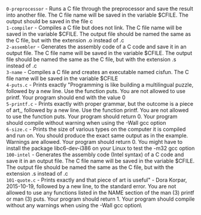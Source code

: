 `0-preprocessor` - Runs a C file through the preprocessor and save the result into another file. The C file name will be saved in the variable $CFILE. The output should be saved in the file c\
`1-compiler` - Compiles a C file but does not link. The C file name will be saved in the variable $CFILE. The output file should be named the same as the C file, but with the extension .o instead of .c\
`2-assembler` - Generates the assembly code of a C code and save it in an output file. The C file name will be saved in the variable $CFILE. The output file should be named the same as the C file, but with the extension .s instead of .c\
`3-name` - Compiles a C file and creates an executable named cisfun. The C file name will be saved in the variable $CFILE\
`4-puts.c` - Prints exactly "Programming is like building a multilingual puzzle, followed by a new line. Use the function puts. You are not allowed to use printf. Your program should end with the value 0\
`5-printf.c` - Prints exactly with proper grammar, but the outcome is a piece of art,, followed by a new line. Use the function printf. You are not allowed to use the function puts. Your program should return 0. Your program should compile without warning when using the -Wall gcc option\
`6-size.c` - Prints the size of various types on the computer it is compiled and run on. You should produce the exact same output as in the example. Warnings are allowed. Your program should return 0. You might have to install the package libc6-dev-i386 on your Linux to test the -m32 gcc option\
`100-intel` - Generates the assembly code (Intel syntax) of a C code and save it in an output file. The C file name will be saved in the variable $CFILE. The output file should be named the same as the C file, but with the extension .s instead of .c\
`101-quote.c` - Prints exactly and that piece of art is useful" - Dora Korpar, 2015-10-19, followed by a new line, to the standard error. You are not allowed to use any functions listed in the NAME section of the man (3) printf or man (3) puts. Your program should return 1. Your program should compile without any warnings when using the -Wall gcc option\
